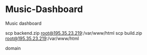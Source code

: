 # Music-Dashboard
Music dashboard



scp backend.zip root@195.35.23.219:/var/www/html
scp build.zip root@195.35.23.219:/var/www/html

domain
